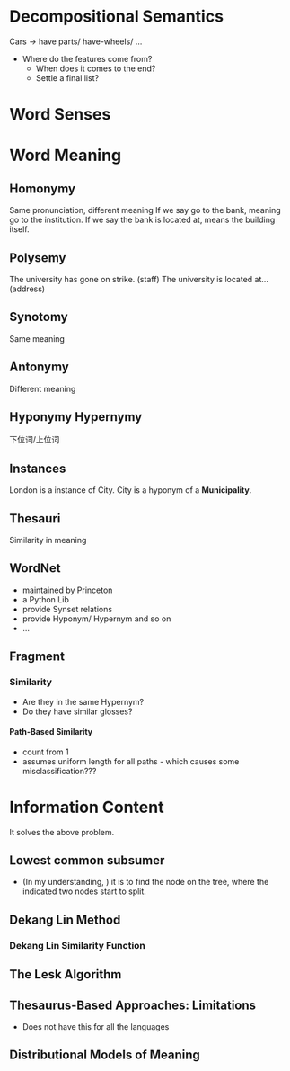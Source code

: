 # Decompositional Semantics
Cars -> have parts/ have-wheels/ ...
- Where do the features come from?
	- When does it comes to the end?
	- Settle a final list? 
# Word Senses
# Word Meaning
## Homonymy
Same pronunciation, different meaning
If we say go to the bank, meaning go to the institution. 
If we say the bank is located at, means the building itself. 

## Polysemy
The university has gone on strike. (staff)
The university is located at... (address)

## Synotomy
Same meaning
## Antonymy
Different meaning

## Hyponymy Hypernymy
下位词/上位词
## Instances
London is a instance of City. 
City is a hyponym of a **Municipality**. 

## Thesauri
Similarity in meaning

## WordNet 
- maintained by Princeton
- a Python Lib
- provide Synset relations
- provide Hyponym/ Hypernym and so on
- ...
## Fragment
### Similarity 
- Are they in the same Hypernym?
- Do they have similar glosses? 
#### Path-Based Similarity
- count from 1
- assumes uniform length for all paths - which causes some misclassification???
# Information Content
It solves the above problem. 
## Lowest common subsumer 
- (In my understanding, ) it is to find the node on the tree, where the indicated two nodes start to split. 
## Dekang Lin Method
### Dekang Lin Similarity Function

## The Lesk Algorithm
## Thesaurus-Based Approaches: Limitations
- Does not have this for all the languages
## Distributional Models of Meaning
